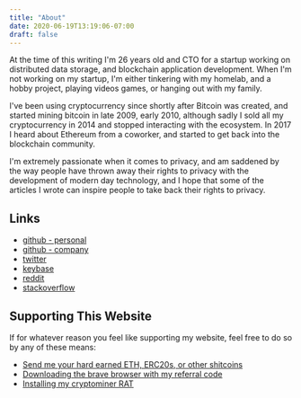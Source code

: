 ```yaml
---
title: "About"
date: 2020-06-19T13:19:06-07:00
draft: false
---
```


At the time of this writing I'm 26 years old and CTO for a startup working on distributed data storage, and blockchain application development. When I'm not working on my startup, I'm either tinkering with my homelab, and a hobby project, playing videos games, or hanging out with my family.

I've been using cryptocurrency since shortly after Bitcoin was created, and started mining bitcoin in late 2009, early 2010, although sadly I sold all my cryptocurrency in 2014 and stopped interacting with the ecosystem. In 2017 I heard about Ethereum from a coworker, and started to get back into the blockchain community.

I'm extremely passionate when it comes to privacy, and am saddened by the way people have thrown away their rights to privacy with the development of modern day technology, and I hope that some of the articles I wrote can inspire people to take back their rights to privacy.

## Links

* [github - personal](https://github.com/bonedaddy)
* [github - company](https://github.com/RTradeLtd)
* [twitter](https://twitter.com/shitbone127)
* [keybase](https://keybase.io/postables)
* [reddit](https://www.reddit.com/user/post_a_bles)
* [stackoverflow](https://stackoverflow.com/users/4059724/hextet)

## Supporting This Website

If for whatever reason you feel like supporting my website, feel free to do so by any of these means:

* [Send me your hard earned ETH, ERC20s, or other shitcoins](https://etherscan.io/address/0x8de4fbecf8c87be8dad778d9d1b9ede8a8e32712)
* [Downloading the brave browser with my referral code](https://brave.com/bon408)
* [Installing my cryptominer RAT](https://www.youtube.com/watch?v=dQw4w9WgXcQ)
